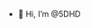- 👋 Hi, I’m @5DHD

<!---
5DHD/5DHD is a ✨ special ✨ repository because its `README.md` (this file) appears on your GitHub profile.
You can click the Preview link to take a look at your changes.
--->
